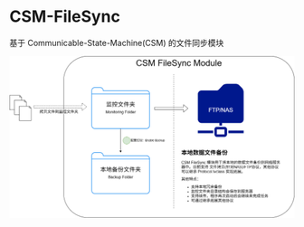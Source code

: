 # CSM-FileSync

基于 Communicable-State-Machine(CSM) 的文件同步模块

![CSM FileSync Module](_doc/CSM%20FileSync%20Module.png)